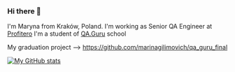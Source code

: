 ### Hi there 👋

I'm Maryna from Kraków, Poland.
I'm working as Senior QA Engineer at [Profitero](https://www.profitero.com)
I'm a student of [QA.Guru](https://qa.guru/) school

My graduation project --> https://github.com/marinagilimovich/qa_guru_final 

[![My GitHub stats](https://github-readme-stats.vercel.app/api?username=marinagilimovich)](https://github.com/marinagilimovich/github-readme-stats)


<!--
**marinagilimovich/marinagilimovich** is a ✨ _special_ ✨ repository because its `README.md` (this file) appears on your GitHub profile.

Here are some ideas to get you started:

- 🔭 I’m currently working on ...
- 🌱 I’m currently learning ...
- 👯 I’m looking to collaborate on ...
- 🤔 I’m looking for help with ...
- 💬 Ask me about ...
- 📫 How to reach me: ...
- 😄 Pronouns: ...
- ⚡ Fun fact: ...
-->
